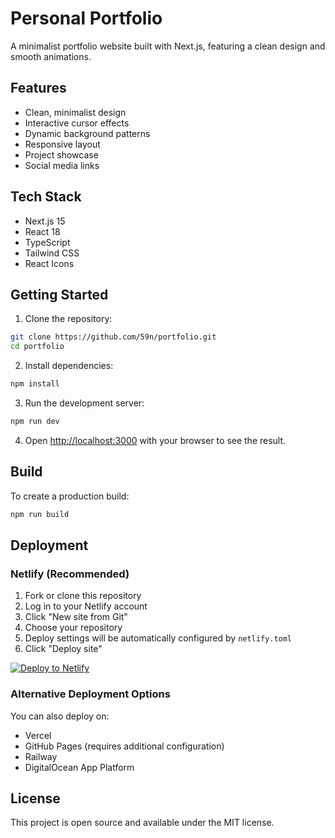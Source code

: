 # Personal Portfolio

A minimalist portfolio website built with Next.js, featuring a clean design and smooth animations.

## Features

- Clean, minimalist design
- Interactive cursor effects
- Dynamic background patterns
- Responsive layout
- Project showcase
- Social media links

## Tech Stack

- Next.js 15
- React 18
- TypeScript
- Tailwind CSS
- React Icons

## Getting Started

1. Clone the repository:
```bash
git clone https://github.com/59n/portfolio.git
cd portfolio
```

2. Install dependencies:
```bash
npm install
```

3. Run the development server:
```bash
npm run dev
```

4. Open [http://localhost:3000](http://localhost:3000) with your browser to see the result.

## Build

To create a production build:

```bash
npm run build
```

## Deployment

### Netlify (Recommended)

1. Fork or clone this repository
2. Log in to your Netlify account
3. Click "New site from Git"
4. Choose your repository
5. Deploy settings will be automatically configured by `netlify.toml`
6. Click "Deploy site"

[![Deploy to Netlify](https://www.netlify.com/img/deploy/button.svg)](https://app.netlify.com/start/deploy?repository=https://github.com/59n/portfolio)

### Alternative Deployment Options

You can also deploy on:
- Vercel
- GitHub Pages (requires additional configuration)
- Railway
- DigitalOcean App Platform


## License

This project is open source and available under the MIT license.
